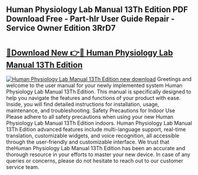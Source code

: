## Human Physiology Lab Manual 13Th Edition PDF Download Free - Part-hIr User Guide Repair - Service Owner Edition 3RrD7

# <h2><a href="http://bc60429.oget.top/?id=Human+Physiology+Lab+Manual+13Th+Edition">🔗Download New 👉🔴 Human Physiology Lab Manual 13Th Edition</a></h2>

[![Human Physiology Lab Manual 13Th Edition new download](https://i.imgur.com/5g1atiW.png)](http://bc60429.oget.top/?id=Human+Physiology+Lab+Manual+13Th+Edition)
Greetings and welcome to the user manual for your newly implemented system Human Physiology Lab Manual 13Th Edition. This manual is specifically designed to help you navigate the features and functions of your product with ease. Inside, you will find detailed instructions for installation, usage, maintenance, and troubleshooting. Safety Precautions for Indoor Use Please adhere to all safety precautions when using your new Human Physiology Lab Manual 13Th Edition indoors. Human Physiology Lab Manual 13Th Edition advanced features include multi-language support, real-time translation, customizable widgets, and voice recognition, all accessible through the user-friendly and customizable interface. We trust that theHuman Physiology Lab Manual 13Th Edition has been an accurate and thorough resource in your efforts to master your new device. In case of any queries or concerns, please do not hesitate to reach out to our customer service team.
